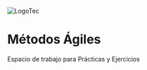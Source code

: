 ![LogoTec](https://user-images.githubusercontent.com/84739791/191870341-7d2c928d-07d9-4982-96a2-1e7c5acbc619.png)
# Métodos Ágiles
Espacio de trabajo para Prácticas y Ejercicios
